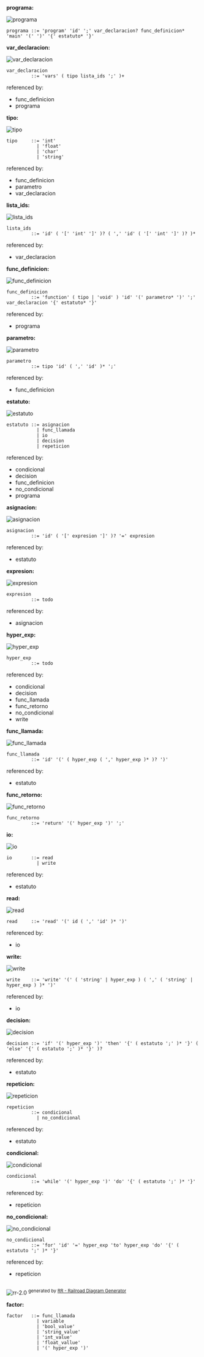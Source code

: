 **programa:**

![programa](diagram/programa.png)

```
programa ::= 'program' 'id' ';' var_declaracion? func_definicion* 'main' '(' ')' '{' estatuto* '}'
```

**var_declaracion:**

![var_declaracion](diagram/var_declaracion.png)

```
var_declaracion
         ::= 'vars' ( tipo lista_ids ';' )+
```

referenced by:

* func_definicion
* programa

**tipo:**

![tipo](diagram/tipo.png)

```
tipo     ::= 'int'
           | 'float'
           | 'char'
           | 'string'
```

referenced by:

* func_definicion
* parametro
* var_declaracion

**lista_ids:**

![lista_ids](diagram/lista_ids.png)

```
lista_ids
         ::= 'id' ( '[' 'int' ']' )? ( ',' 'id' ( '[' 'int' ']' )? )*
```

referenced by:

* var_declaracion

**func_definicion:**

![func_definicion](diagram/func_definicion.png)

```
func_definicion
         ::= 'function' ( tipo | 'void' ) 'id' '(' parametro* ')' ';' var_declaracion '{' estatuto* '}'
```

referenced by:

* programa

**parametro:**

![parametro](diagram/parametro.png)

```
parametro
         ::= tipo 'id' ( ',' 'id' )* ';'
```

referenced by:

* func_definicion

**estatuto:**

![estatuto](diagram/estatuto.png)

```
estatuto ::= asignacion
           | func_llamada
           | io
           | decision
           | repeticion
```

referenced by:

* condicional
* decision
* func_definicion
* no_condicional
* programa

**asignacion:**

![asignacion](diagram/asignacion.png)

```
asignacion
         ::= 'id' ( '[' expresion ']' )? '=' expresion
```

referenced by:

* estatuto

**expresion:**

![expresion](diagram/expresion.png)

```
expresion
         ::= todo
```

referenced by:

* asignacion

**hyper_exp:**

![hyper_exp](diagram/hyper_exp.png)

```
hyper_exp
         ::= todo
```

referenced by:

* condicional
* decision
* func_llamada
* func_retorno
* no_condicional
* write

**func_llamada:**

![func_llamada](diagram/func_llamada.png)

```
func_llamada
         ::= 'id' '(' ( hyper_exp ( ',' hyper_exp )* )? ')'
```

referenced by:

* estatuto

**func_retorno:**

![func_retorno](diagram/func_retorno.png)

```
func_retorno
         ::= 'return' '(' hyper_exp ')' ';'
```

**io:**

![io](diagram/io.png)

```
io       ::= read
           | write
```

referenced by:

* estatuto

**read:**

![read](diagram/read.png)

```
read     ::= 'read' '(' id ( ',' 'id' )* ')'
```

referenced by:

* io

**write:**

![write](diagram/write.png)

```
write    ::= 'write' '(' ( 'string' | hyper_exp ) ( ',' ( 'string' | hyper_exp ) )* ')'
```

referenced by:

* io

**decision:**

![decision](diagram/decision.png)

```
decision ::= 'if' '(' hyper_exp ')' 'then' '{' ( estatuto ';' )* '}' ( 'else' '{' ( estatuto ';' )* '}' )?
```

referenced by:

* estatuto

**repeticion:**

![repeticion](diagram/repeticion.png)

```
repeticion
         ::= condicional
           | no_condicional
```

referenced by:

* estatuto

**condicional:**

![condicional](diagram/condicional.png)

```
condicional
         ::= 'while' '(' hyper_exp ')' 'do' '{' ( estatuto ';' )* '}'
```

referenced by:

* repeticion

**no_condicional:**

![no_condicional](diagram/no_condicional.png)

```
no_condicional
         ::= 'for' 'id' '=' hyper_exp 'to' hyper_exp 'do' '{' ( estatuto ';' )* '}'
```

referenced by:

* repeticion

## 
![rr-2.0](diagram/rr-2.0.png) <sup>generated by [RR - Railroad Diagram Generator][RR]</sup>

[RR]: http://bottlecaps.de/rr/ui

**factor:**

```
factor   ::= func_llamada
           | variable
           | 'bool_value'
           | 'string_value'
           | 'int_value'
           | 'float_vallue'
           | '(' hyper_exp ')'
```
